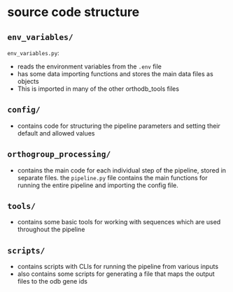 # source code structure


## `env_variables/`
`env_variables.py`:
- reads the environment variables from the `.env` file
- has some data importing functions and stores the main data files as objects
- This is imported in many of the other orthodb_tools files

## `config/`
- contains code for structuring the pipeline parameters and setting their default and allowed values

## `orthogroup_processing/`
- contains the main code for each individual step of the pipeline, stored in separate files. the `pipeline.py` file contains the main functions for running the entire pipeline and importing the config file.

## `tools/`
- contains some basic tools for working with sequences which are used throughout the pipeline

## `scripts/`
- contains scripts with CLIs for running the pipeline from various inputs
- also contains some scripts for generating a file that maps the output files to the odb gene ids


